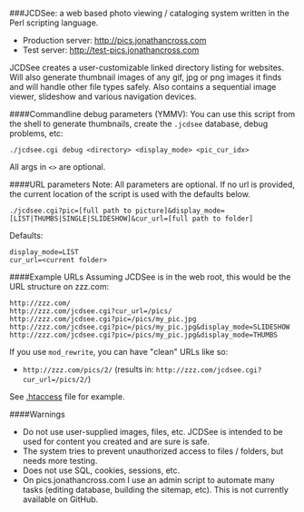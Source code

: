 ###JCDSee: a web based photo viewing / cataloging system written in the Perl scripting language.
* Production server: http://pics.jonathancross.com
* Test server: http://test-pics.jonathancross.com


JCDSee creates a user-customizable linked directory listing for websites.
Will also generate thumbnail images of any gif, jpg or png images it finds and will handle other file types safely.
Also contains a sequential image viewer, slideshow and various navigation devices.

####Commandline debug parameters (YMMV):
You can use this script from the shell to generate thumbnails, create the `.jcdsee` database, debug problems, etc:

    ./jcdsee.cgi debug <directory> <display_mode> <pic_cur_idx>
All args in `<>` are optional.

####URL parameters
Note: All parameters are optional.  If no url is provided, the current location of the script is used with the defaults below.

    ./jcdsee.cgi?pic=[full path to picture]&display_mode=[LIST|THUMBS|SINGLE|SLIDESHOW]&cur_url=[full path to folder]
Defaults:

    display_mode=LIST
    cur_url=<current folder>


####Example URLs
Assuming JCDSee is in the web root, this would be the URL structure on zzz.com:

    http://zzz.com/
    http://zzz.com/jcdsee.cgi?cur_url=/pics/
    http://zzz.com/jcdsee.cgi?pic=/pics/my_pic.jpg
    http://zzz.com/jcdsee.cgi?pic=/pics/my_pic.jpg&display_mode=SLIDESHOW
    http://zzz.com/jcdsee.cgi?pic=/pics/my_pic.jpg&display_mode=THUMBS

If you use `mod_rewrite`, you can have "clean" URLs like so:
* `http://zzz.com/pics/2/`  (results in: `http://zzz.com/jcdsee.cgi?cur_url=/pics/2/`)

See [.htaccess](https://github.com/jonathancross/pics.jonathancross.com/blob/version2-responsive/.htaccess#L29) file for example.

####Warnings
* Do not use user-supplied images, files, etc. JCDSee is intended to be used for content you created and are sure is safe.
* The system tries to prevent unauthorized access to files / folders, but needs more testing.
* Does not use SQL, cookies, sessions, etc.
* On pics.jonathancross.com I use an admin script to automate many tasks (editing database, building the sitemap, etc). This is not currently available on GitHub.



